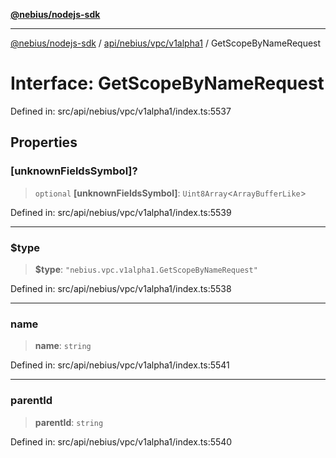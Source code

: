 [**@nebius/nodejs-sdk**](../../../../../README.md)

---

[@nebius/nodejs-sdk](../../../../../README.md) / [api/nebius/vpc/v1alpha1](../README.md) / GetScopeByNameRequest

# Interface: GetScopeByNameRequest

Defined in: src/api/nebius/vpc/v1alpha1/index.ts:5537

## Properties

### \[unknownFieldsSymbol\]?

> `optional` **\[unknownFieldsSymbol\]**: `Uint8Array`\<`ArrayBufferLike`\>

Defined in: src/api/nebius/vpc/v1alpha1/index.ts:5539

---

### $type

> **$type**: `"nebius.vpc.v1alpha1.GetScopeByNameRequest"`

Defined in: src/api/nebius/vpc/v1alpha1/index.ts:5538

---

### name

> **name**: `string`

Defined in: src/api/nebius/vpc/v1alpha1/index.ts:5541

---

### parentId

> **parentId**: `string`

Defined in: src/api/nebius/vpc/v1alpha1/index.ts:5540
